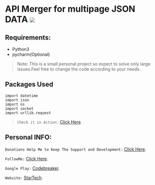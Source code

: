 # API Merger for multipage JSON DATA ![](https://travis-ci.org/CodeBreaker444/api-merger-for-multipage-json-data-python.svg?branch=master)
## Requirements:
- Python3
- pycharm(Optional)

> Note: This is a small personal project so expect to solve only large issues.Feel free to change the code according to your needs.
## Packages Used
```
import datetime
import json
import os
import socket
import urllib.request

```
> `Check it in Action:` [Click Here](https://travis-ci.org/CodeBreaker444/api-merger-for-multipage-json-data-python)

## Personal INFO:
`Donations Help Me to Keep The Support and Development:` [Click Here](https://paypal.me/zer0error).

`FollowMe:` [Click Here](https://facebook.com/zer0error/).

`Google Play:` [Codebreaker](https://play.google.com/store/apps/dev?id=8331274631553271784&hl=en).

`Website:` [StarTech](http://cbstartech.com).
